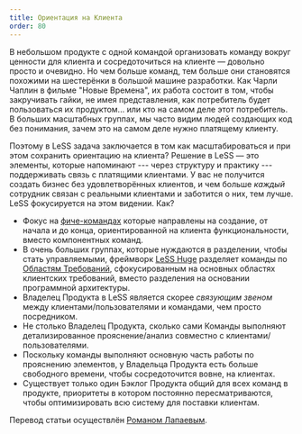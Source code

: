 ```yaml
---
title: Ориентация на Клиента
order: 80
---
```


В небольшом продукте с одной командой организовать команду вокруг ценности для клиента и сосредоточиться на клиенте — довольно просто и очевидно. Но чем больше команд, тем больше они становятся похожими на шестерёнки в большой машине разработки. Как Чарли Чаплин в фильме "Новые Времена", их работа состоит в том, чтобы закручивать гайки, не имея представления, как потребитель будет пользоваться их продуктом... или кто на самом деле этот потребитель. В больших масштабных группах, мы часто видим людей создающих код без понимания, зачем это на самом деле нужно платящему клиенту.

Поэтому в LeSS задача заключается в том как масштабироваться и при этом сохранить ориентацию на клиента? Решение в LeSS — это элементы, которые напоминают --- через структуру и практику --- поддерживать связь с платящими клиентами. У вас не получится создать бизнес без удовлетворённых клиентов, и чем больше *каждый* сотрудник связан с реальными клиентами и заботится о них, тем лучше. LeSS фокусируется на этом видении. Как?

* Фокус на [фиче-командах](../structure/feature-teams.html) которые направлены на создание, от начала и до конца, ориентированной на клиента функциональности, вместо компонентных команд.
* В очень больших группах, которые нуждаются в разделении, чтобы стать управляемыми, фреймворк [LeSS Huge](../less-huge/index.html) разделяет команды по [Областям Требований](../less-huge/requirement-areas.html), сфокусированным на основных областях клиентских требований, вместо разделения на основании программной архитектуры.
* Владелец Продукта в LeSS является скорее *связующим звеном* между клиентами/пользователями и командами, чем просто посредником.
* Не столько Владелец Продукта, сколько сами Команды выполняют детализированное прояснение/анализ совместно с клиентами/пользователями.
* Поскольку команды выполняют основную часть работы по прояснению элементов, у Владельца Продукта есть больше свободного времени, чтобы сосредоточится вовне, на клиентах.
* Существует только один Бэклог Продукта общий для всех команд в продукте, приоритеты в котором постоянно пересматриваются, чтобы оптимизировать всю систему для поставки клиентам.

Перевод статьи осуществлён [Романом Лапаевым](https://www.linkedin.com/in/romanlapaev).
